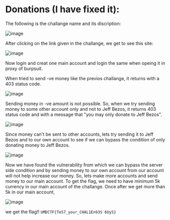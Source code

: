 # Donations (I have fixed it):
The following is the challange name and its discription:

![image](https://github.com/Rochit02/write-up/assets/150697578/d9e73b55-0f47-4643-bd63-0b68c81a1758)

After clicking on the link given in the challange, we get to see this site:

![image](https://github.com/Rochit02/write-up/assets/150697578/47a2fbc5-a9fa-4ce1-98bd-11275aa2be05)

Now login and creat one main account and login the same when opeing it in proxy of burpsuit.

When tried to send -ve money like the previos challange, it returns with a 403 status code.

![image](https://github.com/Rochit02/write-up/assets/150697578/199be1b9-b9c1-4023-88b8-032c94c3ad8a)

Sending money in -ve amount is not possible.
So, when we try sending money to some other account only and not to Jeff Bezos, it returns 403 status code and with a message that "you may only donate to Jeff Bezos".

![image](https://github.com/Rochit02/write-up/assets/150697578/e4d05c7d-4158-4034-aa6f-f970fc3fe02e)

Since money can't be sent to other accounts, lets try sending it to Jeff Bezos and to our own account to see if we can bypass the condition of only donating money to Jeff Bezos.

![image](https://github.com/Rochit02/write-up/assets/150697578/aad39a8f-cffa-4231-9124-e853ee12a989)

Now we have found the vulnerability from which we can bypass the server side condition and by sending money to our own account from our account will not help increase our money.
So, lets make more accounts and send money to our main account.
To get the flag, we need to have minimum 5k currency in our main account of the challange.
Once after we get more than 5k in our main account,

![image](https://github.com/Rochit02/write-up/assets/150697578/7c857633-3c96-4748-8454-09e5359db7cd)

we get the flag!!
```UMDCTF{TeS7_your_CHAL1En93S 6UyS}```
